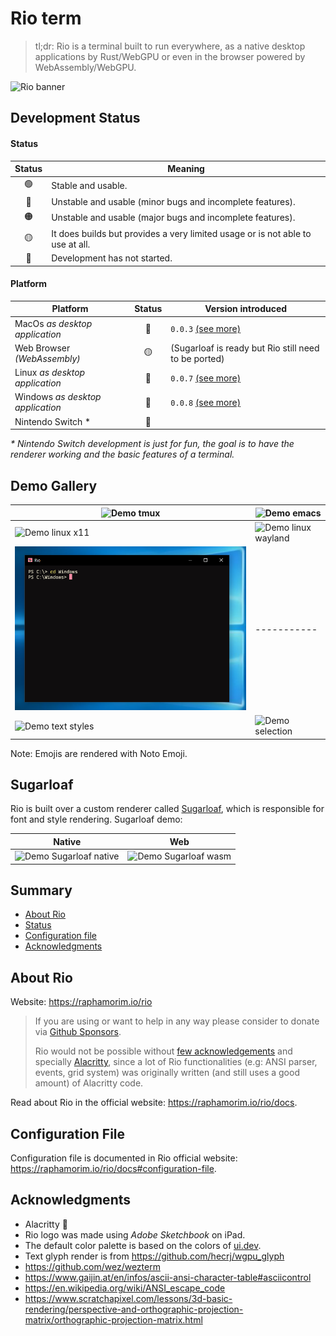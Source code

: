 # Rio term

> tl;dr: Rio is a terminal built to run everywhere, as a native desktop applications by Rust/WebGPU or even in the browser powered by WebAssembly/WebGPU.

![Rio banner](docs/assets/banner.png)

## Development Status

#### Status

| Status | Meaning |
| :-: | --- |
| 🟢 | Stable and usable. |
| 🔵 | Unstable and usable (minor bugs and incomplete features). |
| 🟠 | Unstable and usable (major bugs and incomplete features). |
| 🟡 | It does builds but provides a very limited usage or is not able to use at all. |
| 🔴 | Development has not started. |

#### Platform

| Platform | Status | Version introduced |
| --- | :-: | --- |
| MacOs _as desktop application_ | 🔵 | `0.0.3` [(see more)](https://raphamorim.io/rio/install/#macos) |
| Web Browser _(WebAssembly)_ | 🟡 | (Sugarloaf is ready but Rio still need to be ported) |
| Linux _as desktop application_ | 🔵 | `0.0.7` [(see more)](https://raphamorim.io/rio/install/#linux) |
| Windows _as desktop application_ | 🔵 | `0.0.8` [(see more)](https://raphamorim.io/rio/install/#windows) |
| Nintendo Switch * | 🔴 | |

_* Nintendo Switch development is just for fun, the goal is to have  the renderer working and the basic features of a terminal._

## Demo Gallery

| ![Demo tmux](resources/demo-tmux.png) | <img src="resources/demo-emacs.png" alt="Demo emacs" width="500px"/> |
| ----------- | ----------- |
| ![Demo linux x11](resources/demo-x11.png) | ![Demo linux wayland](resources/demo-wayland.png) |
| ![Demo  Windows](resources/demo-windows10.png)| ----------- |
| ![Demo text styles](resources/demo-text-styles.png) | ![Demo selection](resources/demo-selection.png) |

Note: Emojis are rendered with Noto Emoji.

## Sugarloaf

Rio is built over a custom renderer called [Sugarloaf](https://crates.io/crates/sugarloaf), which is responsible for font and style rendering. Sugarloaf demo:

| Native | Web |
| ----------- | ----------- |
| ![Demo Sugarloaf native](sugarloaf/resources/demo-text-big.png) | ![Demo Sugarloaf wasm](sugarloaf/resources/demo-wasm.png) |

## Summary

- [About Rio](#about-rio)
- [Status](#development-status)
- [Configuration file](#configuration-file)
- [Acknowledgments](#acknowledgments)

## About Rio

Website: https://raphamorim.io/rio

> If you are using or want to help in any way please consider to donate via [Github Sponsors](https://github.com/sponsors/raphamorim).
> 
> Rio would not be possible without [few acknowledgements](#acknowledgements) and specially [Alacritty](https://github.com/alacritty/alacritty/), since a lot of Rio functionalities (e.g: ANSI parser, events, grid system) was originally written (and still uses a good amount) of Alacritty code.
>

Read about Rio in the official website: https://raphamorim.io/rio/docs.

## Configuration File

Configuration file is documented in Rio official website: https://raphamorim.io/rio/docs#configuration-file.

## Acknowledgments

- Alacritty 🥇
- Rio logo was made using _Adobe Sketchbook_ on iPad.
- The default color palette is based on the colors of [ui.dev](https://ui.dev/).
- Text glyph render is from https://github.com/hecrj/wgpu_glyph
- https://github.com/wez/wezterm
- https://www.gaijin.at/en/infos/ascii-ansi-character-table#asciicontrol
- https://en.wikipedia.org/wiki/ANSI_escape_code
- https://www.scratchapixel.com/lessons/3d-basic-rendering/perspective-and-orthographic-projection-matrix/orthographic-projection-matrix.html
